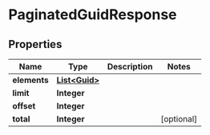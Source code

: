 
# PaginatedGuidResponse

## Properties
Name | Type | Description | Notes
------------ | ------------- | ------------- | -------------
**elements** | [**List&lt;Guid&gt;**](Guid.md) |  | 
**limit** | **Integer** |  | 
**offset** | **Integer** |  | 
**total** | **Integer** |  |  [optional]



